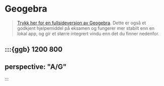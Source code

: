 # Geogebra 

> [Trykk her for en fullsideversjon av Geogebra](https://www.geogebra.org/classic). Dette er også et godkjent hjelpemiddel på eksamen og fungerer mer stabilt enn en lokal app, og gir et større integrert vindu enn det du finner nedenfor.


:::{ggb} 1200 800
---
perspective: "A/G"
---
:::

